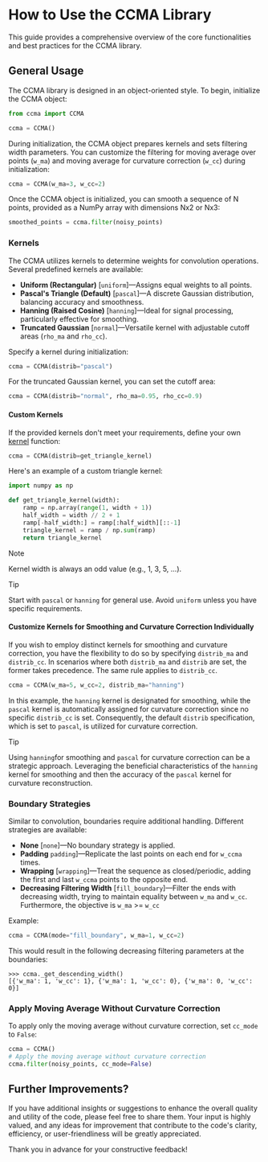 # How to Use the CCMA Library

This guide provides a comprehensive overview of the core functionalities and best practices for the CCMA library.

## General Usage

The CCMA library is designed in an object-oriented style. To begin, initialize the CCMA object:

```python
from ccma import CCMA

ccma = CCMA()
```

During initialization, the CCMA object prepares kernels and sets filtering width parameters. You can customize the filtering for moving average over points (`w_ma`) and moving average for curvature correction (`w_cc`) during initialization:

```python
ccma = CCMA(w_ma=3, w_cc=2)
```

Once the CCMA object is initialized, you can smooth a sequence of N points, provided as a NumPy array with dimensions Nx2 or Nx3:

```python
smoothed_points = ccma.filter(noisy_points)
```

### Kernels

The CCMA utilizes kernels to determine weights for convolution operations. Several predefined kernels are available:

- **Uniform (Rectangular)** [`uniform`]—Assigns equal weights to all points.
- **Pascal's Triangle (Default)** [`pascal`]—A discrete Gaussian distribution, balancing accuracy and smoothness.
- **Hanning (Raised Cosine)** [`hanning`]—Ideal for signal processing, particularly effective for smoothing.
- **Truncated Gaussian** [`normal`]—Versatile kernel with adjustable cutoff areas (`rho_ma` and `rho_cc`).

Specify a kernel during initialization:

```python
ccma = CCMA(distrib="pascal")
```

For the truncated Gaussian kernel, you can set the cutoff area:

```python
ccma = CCMA(distrib="normal", rho_ma=0.95, rho_cc=0.9)
```

#### Custom Kernels

If the provided kernels don't meet your requirements, define your own [kernel](https://en.wikipedia.org/wiki/Window_function) function:

```python
ccma = CCMA(distrib=get_triangle_kernel)
```

Here's an example of a custom triangle kernel:

```python
import numpy as np

def get_triangle_kernel(width):
    ramp = np.array(range(1, width + 1))
    half_width = width // 2 + 1
    ramp[-half_width:] = ramp[:half_width][::-1]
    triangle_kernel = ramp / np.sum(ramp)
    return triangle_kernel
```

> [!NOTE]  
> Kernel width is always an odd value (e.g., 1, 3, 5, ...).

> [!TIP]  
> Start with `pascal` or `hanning` for general use. Avoid `uniform` unless you have specific requirements.


#### Customize Kernels for Smoothing and Curvature Correction Individually 

If you wish to employ distinct kernels for smoothing and curvature correction, 
you have the flexibility to do so by specifying `distrib_ma` and `distrib_cc`. 
In scenarios where both `distrib_ma` and `distrib` are set, 
the former takes precedence. The same rule applies to `distrib_cc`.

```python
ccma = CCMA(w_ma=5, w_cc=2, distrib_ma="hanning")
```

In this example, the `hanning` kernel is designated for smoothing, 
while the `pascal` kernel is automatically assigned for curvature correction since no specific `distrib_cc` is set. 
Consequently, the default `distrib` specification, which is set to `pascal`, 
is utilized for curvature correction.

> [!TIP]  
> Using `hanning`for smoothing and `pascal` for curvature correction can be a strategic approach.
> Leveraging the beneficial characteristics of the `hanning` kernel for smoothing 
> and then the accuracy of the `pascal` kernel for curvature reconstruction.


### Boundary Strategies

Similar to convolution, boundaries require additional handling. Different strategies are available:

- **None** [`none`]—No boundary strategy is applied.
- **Padding** `padding`]—Replicate the last points on each end for `w_ccma` times.
- **Wrapping** [`wrapping`]—Treat the sequence as closed/periodic, adding the first and last `w_ccma` points to the opposite end.
- **Decreasing Filtering Width** [`fill_boundary`]—Filter the ends with decreasing width, trying to maintain equality between `w_ma` and `w_cc`. Furthermore, the objective is `w_ma` >= `w_cc`

Example:

```python
ccma = CCMA(mode="fill_boundary", w_ma=1, w_cc=2)
```

This would result in the following decreasing filtering parameters at the boundaries: 

```python3
>>> ccma._get_descending_width()
[{'w_ma': 1, 'w_cc': 1}, {'w_ma': 1, 'w_cc': 0}, {'w_ma': 0, 'w_cc': 0}]
```

### Apply Moving Average Without Curvature Correction

To apply only the moving average without curvature correction, set `cc_mode` to `False`:

```python
ccma = CCMA()
# Apply the moving average without curvature correction
ccma.filter(noisy_points, cc_mode=False)
```

## Further Improvements?

If you have additional insights or suggestions to enhance the overall quality and utility of the code, please feel free to share them. Your input is highly valued, and any ideas for improvement that contribute to the code's clarity, efficiency, or user-friendliness will be greatly appreciated. 

Thank you in advance for your constructive feedback!